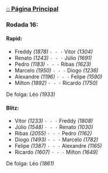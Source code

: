 ### [⌂ Página Principal](https://grupo-de-xadrez.github.io/)

### Rodada 16:

#### Rapid:

* Freddy *(1878)* `· - ·` Vitor *(1304)*  
* Renato *(1243)* `· - ·` Júlio *(1691)*  
* Pedro *(1183)* `· - ·` Ribas *(1623)*  
* Marcelo *(1950)* `· - ·` Diogo *(1236)*  
* Alexandre *(1196)* `· - ·` Felipe *(1590)*  
* Milton *(1892)* `· - ·` Ricardo *(1750)*  

De folga: Léo *(1933)*

#### Blitz:

* Vitor *(1233)* `· - ·` Freddy *(1808)*  
* Júlio *(1548)* `· - ·` Renato *(1030)*  
* Ribas *(2055)* `· - ·` Pedro *(1162)*  
* Diogo *(1493)* `· - ·` Marcelo *(1782)*  
* Felipe *(1387)* `· - ·` Alexandre *(1165)*  
* Ricardo *(1607)* `· - ·` Milton *(1649)*  

De folga: Léo *(1861)*

